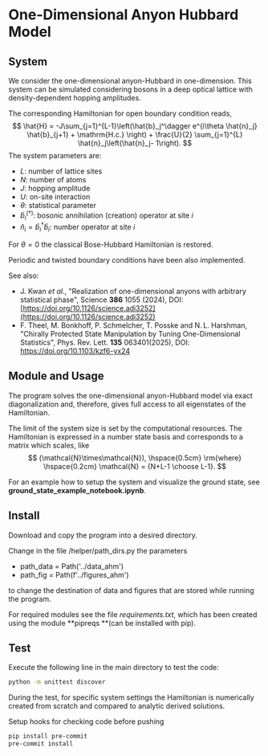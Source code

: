 # One-Dimensional Anyon Hubbard Model



## System

We consider the one-dimensional anyon-Hubbard in one-dimension. This system can be simulated considering bosons in a deep optical lattice with density-dependent hopping amplitudes.

The corresponding Hamiltonian for open boundary condition reads,
$$
\hat{H} = -J\sum_{j=1}^{L-1}\left(\hat{b}_j^\dagger e^{i\theta \hat{n}_j} \hat{b}_{j+1} +  \mathrm{H.c.} \right) + \frac{U}{2} \sum_{j=1}^{L} \hat{n}_j\left(\hat{n}_j- 1\right).
$$
The system parameters are:

- $L$: number of lattice sites
- $N$: number of atoms
- $J$: hopping amplitude
- $U$: on-site interaction
- $\theta$: statistical parameter
- $\hat{b}_i^{(\dagger)}$: bosonic annihilation (creation) operator at site $i$
- $\hat{n}_i= \hat{b}_i^\dagger \hat{b}_i$: number operator at site $i$

For $\theta=0$ the classical Bose-Hubbard Hamiltonian is restored.

Periodic and twisted boundary conditions have been also implemented. 



See also:

- J. Kwan *et al.*, "Realization of one-dimensional anyons with arbitrary statistical phase", Science **386** 1055 (2024), DOI:  [https://doi.org/10.1126/science.adi3252](https://doi.org/10.1126/science.adi3252)
- F. Theel, M. Bonkhoff, P. Schmelcher, T. Posske and N. L. Harshman, "Chirally Protected State Manipulation by Tuning One-Dimensional Statistics", Phys. Rev. Lett. **135** 063401(2025),  DOI: https://doi.org/10.1103/kzf6-yx24 



## Module and Usage

The program solves the one-dimensional anyon-Hubbard model via exact diagonalization and, therefore, gives full access to all eigenstates of the Hamiltonian. 

The limit of the system size is set by the computational resources. The Hamiltonian is expressed in a number state basis and corresponds to a matrix which scales, like
$$
(\mathcal{N}\times\mathcal{N}), \hspace{0.5cm} \rm{where} \hspace{0.2cm} \mathcal{N} = {N+L-1 \choose L-1}.
$$



For an example how to setup the system and visualize the ground state, see **ground_state_example_notebook.ipynb**.






## Install

Download and copy the program into a desired directory.

Change in the file /helper/path_dirs.py the parameters

- path_data = Path('../data_ahm')
- path_fig = Path(f'../figures_ahm')

to change the destination of data and figures that are stored while running the program.



For required modules see the file *requirements.txt*, which has been created using the module **pipreqs **(can be installed with pip).





## Test

Execute the following line in the main directory to test the code:

```bash
python -m unittest discover
```

During the test, for specific system settings the Hamiltonian is numerically created from scratch and compared to analytic derived solutions.



Setup hooks for checking code before pushing

```bash
pip install pre-commit
pre-commit install
```
